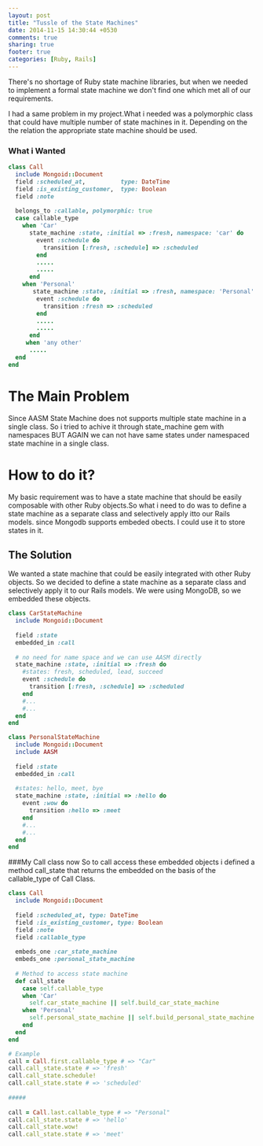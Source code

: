 ```yaml
---
layout: post
title: "Tussle of the State Machines"
date: 2014-11-15 14:30:44 +0530
comments: true
sharing: true
footer: true
categories: [Ruby, Rails]
---
```


There's no shortage of Ruby state machine libraries, but when we needed to implement a formal state machine we don't find one which met all of our requirements.

I had a same problem in my project.What i needed was a polymorphic class that could have multiple number of state machines in it.
Depending on the the relation the appropriate state machine should be used.

### What i Wanted

```ruby call.rb
class Call
  include Mongoid::Document
  field :scheduled_at,          type: DateTime
  field :is_existing_customer,  type: Boolean
  field :note
  
  belongs_to :callable, polymorphic: true
  case callable_type
    when 'Car'
      state_machine :state, :initial => :fresh, namespace: 'car' do
        event :schedule do
          transition [:fresh, :schedule] => :scheduled
        end
        .....
        .....
      end
    when 'Personal'
       state_machine :state, :initial => :fresh, namespace: 'Personal' do
        event :schedule do
          transition :fresh => :scheduled
        end
        .....
        .....
      end
     when 'any other'
      .....
  end
end
```
# The Main Problem
Since AASM State Machine does not supports multiple state machine in a single class. So i tried to achive it through state\_machine gem with namespaces
BUT AGAIN we can not have same states under namespaced state machine in a single class.

# How to do it?
My basic requirement was to have a state machine that should be easily composable with other Ruby objects.So what i need to do was to define a state machine as a separate class and selectively apply itto our Rails models.
since Mongodb supports embeded obects. I could use it to store states in it.

## The Solution
We wanted a state machine that could be easily integrated with other Ruby objects. So we decided to define a state machine as a separate class and selectively apply it to our Rails models. We were using MongoDB, so we embedded these objects.

```ruby car_state_machine.rb
class CarStateMachine
  include Mongoid::Document
 
  field :state
  embedded_in :call
 
  # no need for name space and we can use AASM directly
  state_machine :state, :initial => :fresh do
    #states: fresh, scheduled, lead, succeed
    event :schedule do
      transition [:fresh, :schedule] => :scheduled
    end
    #...
    #...
  end
end
```
```ruby personal_state_machine.rb
class PersonalStateMachine
  include Mongoid::Document
  include AASM
 
  field :state
  embedded_in :call
 
  #states: hello, meet, bye
  state_machine :state, :initial => :hello do
    event :wow do
      transition :hello => :meet
    end
    #...
    #...
  end
end
```
###My Call class now
So to call access these embedded objects i defined a method call_state that returns the embedded on the basis of the callable\_type of Call Class.
```ruby call.rb
class Call
  include Mongoid::Document
 
  field :scheduled_at, type: DateTime
  field :is_existing_customer, type: Boolean
  field :note
  field :callable_type
  
  embeds_one :car_state_machine
  embeds_one :personal_state_machine
  
  # Method to access state machine
  def call_state
    case self.callable_type
    when 'Car'
      self.car_state_machine || self.build_car_state_machine
    when 'Personal'
      self.personal_state_machine || self.build_personal_state_machine
    end
  end
end

# Example
call = Call.first.callable_type # => "Car"
call.call_state.state # => 'fresh'
call.call_state.schedule!
call.call_state.state # => 'scheduled'
 
#####
 
call = Call.last.callable_type # => "Personal"
call.call_state.state # => 'hello'
call.call_state.wow!
call.call_state.state # => 'meet'
```